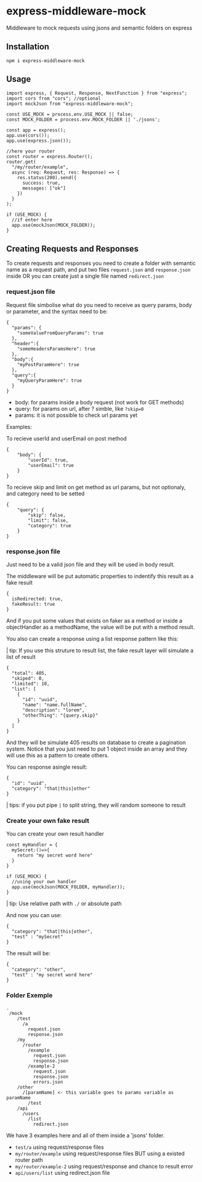 # express-middleware-mock

Middleware to mock requests using jsons and semantic folders on express

## Installation

```
npm i express-middleware-mock
```

## Usage

```
import express, { Request, Response, NextFunction } from "express";
import cors from "cors"; //optional
import mockJson from "express-middleware-mock";

const USE_MOCK = process.env.USE_MOCK || false;
const MOCK_FOLDER = process.env.MOCK_FOLDER || './jsons';

const app = express();
app.use(cors());
app.use(express.json());

//here your router
const router = express.Router();
router.get(
  "/my/router/example",
  async (req: Request, res: Response) => {
    res.status(200).send({
      success: true,
      messages: ["ok"]
    })
  }
);

if (USE_MOCK) {
  //if enter here
  app.use(mockJson(MOCK_FOLDER));
}

```

## Creating Requests and Responses

To create requests and responses you need to create a folder with semantic name as a request path, and put two files `request.json` and `response.json` inside OR you can create just a single file named `redirect.json`

### request.json file

Request file simbolise what do you need to receive as query params, body or parameter, and the syntax need to be:

```
{
  "params": {
    "someValueFromQueryParams": true
  },
  "header":{
    "someHeadersParamsHere": true
  },
  "body":{
    "myPostParamHere": true
  },
  "query":{
    "myQueryParamHere": true
  }
}
```

- body: for params inside a body request (not work for GET methods)
- query: for params on url, after ? simble, like `?skip=0`
- params: it is not possible to check url params yet

Examples:

To recieve userId and userEmail on post method

```
{
    "body": {
        "userId": true,
        "userEmail": true
    }
}
```

To recieve skip and limit on get method as url params, but not optionaly, and category need to be setted

```
{
    "query": {
        "skip": false,
        "limit": false,
        "category": true
    }
}
```

### response.json file

Just need to be a valid json file and they will be used in body result.

The middleware will be put automatic properties to indentify this result as a fake result

```
{
  isRedirected: true,
  fakeResult: true
}
```

And if you put some values that exists on faker as a method or inside a objectHandler as a methodName, the value will be put with a method result.

You also can create a response using a list response pattern like this:

| tip: If you use this struture to result list, the fake result layer will simulate a list of result

```
{
  "total": 405,
  "skiped": 0,
  "limited": 10,
  "list": [
    {
      "id": "uuid",
      "name": "name.fullName",
      "description": "lorem",
      "otherThing": "{query.skip}"
    }
  ]
}
```

And they will be simulate 405 results on database to create a pagination system. Notice that you just need to put 1 object inside an array and they will use this as a pattern to create others.

You can response asingle result:

```
{
  "id": "uuid",
  "category": "that|this|other"
}
```

| tips: if you put pipe `|` to split string, they will random someone to result

### Create your own fake result

You can create your own result handler

```
const myHandler = {
  mySecret:()=>{
    return "my secret word here"
  }
}

if (USE_MOCK) {
  //using your own handler
  app.use(mockJson(MOCK_FOLDER, myHandler));
}
```

| tip: Use relative path with `./` or absolute path

And now you can use:

```
{
  "category": "that|this|other",
  "test" : "mySecret"
}
```

The result will be:

```
{
  "category": "other",
  "test" : "my secret word here"
}
```

### Folder Exemple

```
.
 /mock
    /test
      /a
        request.json
        response.json
    /my
      /router
        /example
          request.json
          response.json
        /example-2
          request.json
          response.json
          errors.json
    /other
      /[paramName] <- this variable goes to params variable as paramName
        /test
    /api
      /users
        /list
          redirect.json
```

We have 3 examples here and all of them inside a 'jsons' folder.

- `test/a` using request/response files
- `my/router/example` using request/response files BUT using a existed router path
- `my/router/example-2` using request/response and chance to result error
- `api/users/list` using redirect.json file
